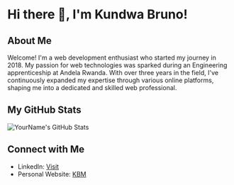 # Hi there 👋, I'm Kundwa Bruno!

## About Me
Welcome! I'm a web development enthusiast who started my journey in 2018. My passion for web technologies was sparked during an Engineering apprenticeship at Andela Rwanda. With over three years in the field, I've continuously expanded my expertise through various online platforms, shaping me into a dedicated and skilled web professional.

## My GitHub Stats

![YourName's GitHub Stats](https://github-readme-stats.vercel.app/api?username=kundwabruno&show_icons=true&theme=radical)

<!-- You can add your own widgets from https://github.com/anuraghazra/github-readme-stats or other sources as you like. -->

## Connect with Me
- LinkedIn: [Visit](https://www.linkedin.com/in/kundwabruno/)
- Personal Website: [KBM](http://YourWebsite.com](https://www.itskbm.com/))

<!-- Feel free to add or remove any sections above to fit your profile. -->

